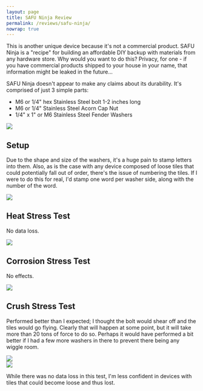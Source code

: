 ```yaml
---
layout: page
title: SAFU Ninja Review
permalink: /reviews/safu-ninja/
nowrap: true
---
```

This is another unique device because it's not a commercial product. SAFU Ninja is a "recipe" for building an affordable DIY backup with materials from any hardware store. Why would you want to do this? Privacy, for one - if you have commercial products shipped to your house in your name, that information might be leaked in the future...

SAFU Ninja doesn't appear to make any claims about its durability. It's comprised of just 3 simple parts:

<ul>
	<li>M6 or 1/4" hex Stainless Steel bolt 1-2 inches long</li>
	<li>M6 or 1/4" Stainless Steel Acorn Cap Nut</li>
	<li>1/4" x 1" or M6 Stainless Steel Fender Washers</li>
</ul>

<img src="../../img/devices/safu_ninja_new.jpeg" />

## Setup

Due to the shape and size of the washers, it's a huge pain to stamp letters into them. Also, as is the case with any device composed of loose tiles that could potentially fall out of order, there's the issue of numbering the tiles. If I were to do this for real, I'd stamp one word per washer side, along with the number of the word.

<img src="../../img/devices/safu_ninja_setup.jpeg" />

## Heat Stress Test

No data loss.

<img src="../../img/devices/safu_ninja_heat.jpeg" />

## Corrosion Stress Test

No effects.

<img src="../../img/devices/safu_ninja_acid.jpeg" />

## Crush Stress Test

Performed better than I expected; I thought the bolt would shear off and the tiles would go flying. Clearly that will happen at some point, but it will take more than 20 tons of force to do so. Perhaps it would have performed a bit better if I had a few more washers in there to prevent there being any wiggle room.

<img src="../../img/devices/safu_ninja_crush1.jpeg" />
<br/>
<img src="../../img/devices/safu_ninja_crush2.jpeg" />

While there was no data loss in this test, I'm less confident in devices with tiles that could become loose and thus lost.